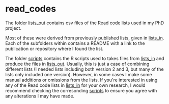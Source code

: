 # read_codes

The folder [lists_out](lists_out) contains csv files of the Read code lists used in my PhD project.

Most of these were derived from previously published lists, given in [lists_in](lists_in).
Each of the subfolders within contains a README with a link to the publication or repository where I found the list.

The folder [scripts](scripts) contains the R scripts used to takes files from [lists_in](lists_in) and produce the files in [lists_out](lists_out).
Usually, this is just a case of combining different lists (I needed lists including both version 2 and 3, but many of the lists only included one version).
However, in some cases I make some manual additions or omissions from the lists.
If you're interested in using any of the Read code lists in [lists_in](lists_in) for your own research, I would recommend checking the corresonding [scripts](scripts) to ensure you agree with any alterations I may have made.